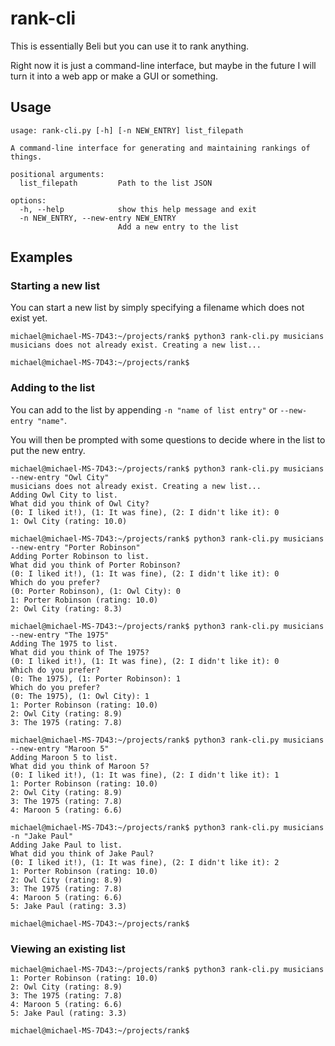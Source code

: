 # rank-cli

This is essentially Beli but you can use it to rank anything.

Right now it is just a command-line interface, but maybe in the future I will turn it into a web app or make a GUI or something.

## Usage

```
usage: rank-cli.py [-h] [-n NEW_ENTRY] list_filepath

A command-line interface for generating and maintaining rankings of things.

positional arguments:
  list_filepath         Path to the list JSON

options:
  -h, --help            show this help message and exit
  -n NEW_ENTRY, --new-entry NEW_ENTRY
                        Add a new entry to the list
```

## Examples

### Starting a new list

You can start a new list by simply specifying a filename which does not exist yet.

```
michael@michael-MS-7D43:~/projects/rank$ python3 rank-cli.py musicians
musicians does not already exist. Creating a new list...

michael@michael-MS-7D43:~/projects/rank$ 

```

### Adding to the list

You can add to the list by appending `-n "name of list entry"` or `--new-entry "name"`.

You will then be prompted with some questions to decide where in the list to put the new entry.

```
michael@michael-MS-7D43:~/projects/rank$ python3 rank-cli.py musicians --new-entry "Owl City"
musicians does not already exist. Creating a new list...
Adding Owl City to list.
What did you think of Owl City?
(0: I liked it!), (1: It was fine), (2: I didn't like it): 0
1: Owl City (rating: 10.0)

michael@michael-MS-7D43:~/projects/rank$ python3 rank-cli.py musicians --new-entry "Porter Robinson"
Adding Porter Robinson to list.
What did you think of Porter Robinson?
(0: I liked it!), (1: It was fine), (2: I didn't like it): 0
Which do you prefer?
(0: Porter Robinson), (1: Owl City): 0
1: Porter Robinson (rating: 10.0)
2: Owl City (rating: 8.3)

michael@michael-MS-7D43:~/projects/rank$ python3 rank-cli.py musicians --new-entry "The 1975"
Adding The 1975 to list.
What did you think of The 1975?
(0: I liked it!), (1: It was fine), (2: I didn't like it): 0
Which do you prefer?
(0: The 1975), (1: Porter Robinson): 1
Which do you prefer?
(0: The 1975), (1: Owl City): 1
1: Porter Robinson (rating: 10.0)
2: Owl City (rating: 8.9)
3: The 1975 (rating: 7.8)

michael@michael-MS-7D43:~/projects/rank$ python3 rank-cli.py musicians --new-entry "Maroon 5"
Adding Maroon 5 to list.
What did you think of Maroon 5?
(0: I liked it!), (1: It was fine), (2: I didn't like it): 1
1: Porter Robinson (rating: 10.0)
2: Owl City (rating: 8.9)
3: The 1975 (rating: 7.8)
4: Maroon 5 (rating: 6.6)

michael@michael-MS-7D43:~/projects/rank$ python3 rank-cli.py musicians -n "Jake Paul"
Adding Jake Paul to list.
What did you think of Jake Paul?
(0: I liked it!), (1: It was fine), (2: I didn't like it): 2
1: Porter Robinson (rating: 10.0)
2: Owl City (rating: 8.9)
3: The 1975 (rating: 7.8)
4: Maroon 5 (rating: 6.6)
5: Jake Paul (rating: 3.3)

michael@michael-MS-7D43:~/projects/rank$ 
```

### Viewing an existing list

```
michael@michael-MS-7D43:~/projects/rank$ python3 rank-cli.py musicians
1: Porter Robinson (rating: 10.0)
2: Owl City (rating: 8.9)
3: The 1975 (rating: 7.8)
4: Maroon 5 (rating: 6.6)
5: Jake Paul (rating: 3.3)

michael@michael-MS-7D43:~/projects/rank$ 
```
